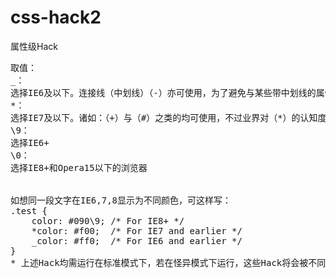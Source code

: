 # css-hack2
属性级Hack

<pre>
取值：
_：
选择IE6及以下。连接线（中划线）（-）亦可使用，为了避免与某些带中划线的属性混淆，所以使用下划线（_）更为合适。
*：
选择IE7及以下。诸如：（+）与（#）之类的均可使用，不过业界对（*）的认知度更高
\9：
选择IE6+
\0：
选择IE8+和Opera15以下的浏览器


如想同一段文字在IE6,7,8显示为不同颜色，可这样写：
.test {
	color: #090\9; /* For IE8+ */
	*color: #f00;  /* For IE7 and earlier */
	_color: #ff0;  /* For IE6 and earlier */
}
* 上述Hack均需运行在标准模式下，若在怪异模式下运行，这些Hack将会被不同版本的IE相互识别，导致失效。

</pre>
